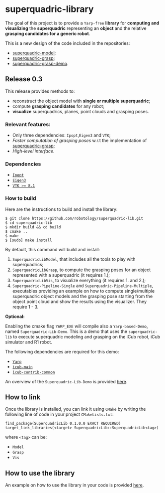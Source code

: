# superquadric-library
The goal of this project is to provide  a `Yarp-free` **library** for **computing and visualizing** the **superquadric** representing an **object** and the relative **grasping candidates for a generic robot**.

This is a new design of the code included in the repositories:
- [superquadric-model](https://github.com/robotology/superquadric-model);
- [superquadric-grasp](https://github.com/robotology/superquadric-grasp);
- [superquadric-grasp-demo](https://github.com/robotology/superquadric-grasp-demo).
## Release 0.3
This release provides methods to:
- reconstruct the object model with **single or multiple superquadric**;
- compute  **grasping candidates** for any robot;
- **visualize** superquadrics, planes, point clouds and grasping poses.

### Relevant features:
- Only three dependencies: `Ipopt`,`Eigen3` and `VTK`;
- _Faster computation of grasping poses_ w.r.t the implementation of [superquadric-grasp](https://github.com/robotology/superquadric-grasp);
- _High-level interface_. 

### Dependencies
 - [`Ipopt`](https://projects.coin-or.org/Ipopt)
 - [`Eigen3`](https://bitbucket.org/eigen/eigen/)
 - [`VTK >= 8.1`](https://vtk.org/)

 
 ### How to build
 Here are the instructions to build and  install the library:
 
 ```
 $ git clone https://github.com/robotology/superquadric-lib.git
 $ cd superquadric-lib
 $ mkdir build && cd build
 $ cmake ..
 $ make
 $ [sudo] make install
 
 ```
 By default, this command will build and install:
 1. `SuperquadricLibModel`, that includes all the tools to play with superquadrics;
 2. `SuperquadricLibGrasp`, to compute the grasping poses for an object represented with a superquadric (it requires 1.);
 3. `SuperquadricLibVis`, to visualize everything (it requires 1. and 2.);
 4. `Superquadric-Pipeline-Single` and `Superquadric-Pipeline-Multiple`, executables providing an example on how to compute single/multiple superquadric object models and the grasping pose starting from the object point cloud and show the results using the visualizer. They require 1 - 3.
 
 **Optional:**
 
 Enabling the cmake flag `YARP_EXE` will compile also a `Yarp-based-Demo`, named `Superquadric-Lib-Demo`. This is a demo that uses the `superquadric-lib` to execute superquadric modeling and grasping on the iCub robot, iCub simulator and R1 robot. 
 
The following dependencies are required for this demo:

- [`Yarp`](https://github.com/robotology/yarp)
- [`icub-main`](https://github.com/robotology/icub-main)
- [`icub-contrib-common`](https://github.com/robotology/icub-contrib-common)

An overview of the `Superquadric-Lib-Demo` is provided [here](https://github.com/robotology/superquadric-lib/tree/master/src/SuperquadricPipeline/yarp-demo).
 
 
 ## How to link
 Once the library is installed, you can link it using `CMake` by writing the following line of code in your project `CMakeLists.txt`:
 
 ```
find_package(SuperquadricLib 0.1.0.0 EXACT REQUIRED)
target_link_libraries(<target> SuperquadricLib::SuperquadricLib<tag>)
 ```
 where `<tag>` can be:
 - `Model`
 - `Grasp`
 - `Vis`
 
 ## How to use the library
 
 An example on how to use the library in your code is provided [here](https://github.com/robotology/superquadric-lib/tree/master/src/SuperquadricPipeline).
